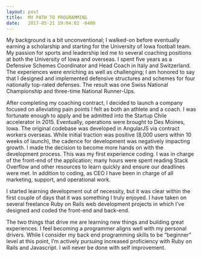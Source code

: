 ```yaml
---
layout: post
title:  MY PATH TO PROGRAMMING
date:   2017-05-21 19:04:02 -0400
---
```



My background is a bit unconventional; I walked-on before eventually earning a scholarship and starting for the University of Iowa football team.  My passion for sports and leadership led me to several coaching positions at both the University of Iowa and overseas.  I spent five years as a Defensive Schemes Coordinator and Head Coach in Italy and Switzerland.  The experiences were enriching as well as challenging; I am honored to say that I designed and implemented defensive structures and schemes for four nationally top-rated defenses. The result was one Swiss National Championship and three-time National Runner-Ups.

After completing my coaching contract, I decided to launch a company focused on alleviating pain points I felt as both an athlete and a coach. I was fortunate enough to apply and be admitted into the Startup Chile accelerator in 2015.  Eventually, operations were brought to Des Moines, Iowa.  The original codebase was developed in AngularJS via contract workers overseas.  While initial traction was positive (8,000 users within 10 weeks of launch), the cadence for development was negatively impacting growth.  I made the decision to become more hands on with the development process.  This was my first experience coding.  I was in charge of the front-end of the application; many hours were spent reading Stack Overflow and other resources to learn quickly and ensure our deadlines were met.  In addition to coding, as CEO I have been in charge of all marketing, support, and operational work. 

I started learning development out of necessity, but it was clear within the first couple of days that it was something I truly enjoyed.  I have taken on several freelance Ruby on Rails web development projects in which I’ve designed and coded the front-end and back-end. 

The two things that drive me are learning new things and building great experiences.  I feel becoming a programmer aligns well with my personal drivers. While I consider my back end programming skills to be “beginner” level at this point, I’m actively pursuing increased proficiency with Ruby on Rails and Javascript.  I will never be done with self improvement.  

